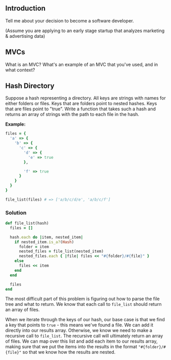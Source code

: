 ## Introduction

Tell me about your decision to become a software developer.

(Assume you are applying to an early stage startup that analyzes marketing & advertising data)

## MVCs

What is an MVC?  What's an example of an MVC that you've used, and in what context?

## Hash Directory

Suppose a hash representing a directory. All keys are strings with
names for either folders or files. Keys that are folders point to
nested hashes. Keys that are files point to "true". Write a function
that takes such a hash and returns an array of strings with the path to
each file in the hash.

**Example:**

```ruby
files = {
  'a' => {
    'b' => {
      'c' => {
        'd' => {
          'e' => true
        },

        'f' => true
      }
    }
  }
}

file_list(files) # => ['a/b/c/d/e', 'a/b/c/f']
```

### Solution

```ruby
def file_list(hash)
  files = []

  hash.each do |item, nested_item|
    if nested_item.is_a?(Hash)
      folder = item
      nested_files = file_list(nested_item)
      nested_files.each { |file| files << "#{folder}/#{file}" }
    else
      files << item
    end
  end

  files
end
```

The most difficult part of this problem is figuring out how to parse the file tree and what to return. We know that each call to `file_list` should return an array of files.

When we iterate through the keys of our hash, our base case is that we find a key that points to `true` - this means we've found a file. We can add it directly into our results array. Otherwise, we know we need to make a recursive call to `file_list`. The recursive call will ultimately return an array of files. We can map over this list and add each item to our results array, making sure that we put the items into the results in the format `"#{folder}/#{file}"` so that we know how the results are nested. 
